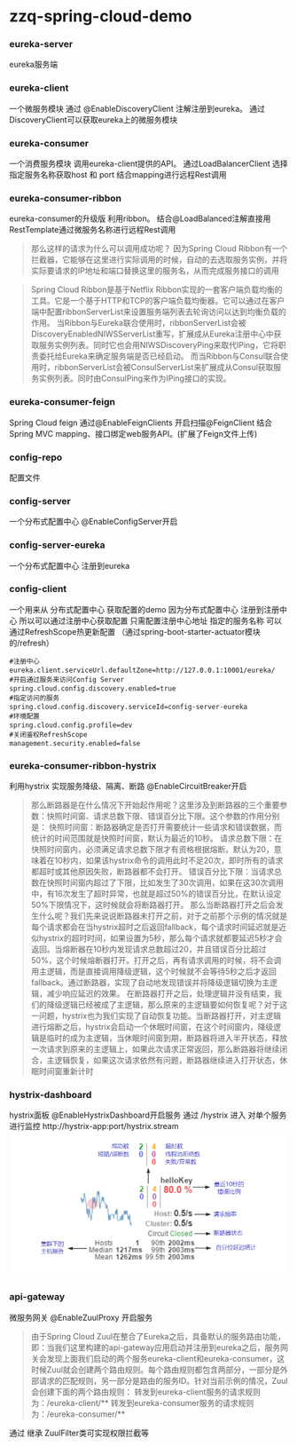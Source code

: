 # zzq-spring-cloud-demo
### eureka-server
eureka服务端
### eureka-client
一个微服务模块 通过 @EnableDiscoveryClient 注解注册到eureka。
通过DiscoveryClient可以获取eureka上的微服务模块
### eureka-consumer
一个消费服务模块 调用eureka-client提供的API。
通过LoadBalancerClient 选择指定服务名称获取host 和 port 结合mapping进行远程Rest调用

### eureka-consumer-ribbon
eureka-consumer的升级版 利用ribbon。
结合@LoadBalanced注解直接用RestTemplate通过微服务名称进行远程Rest调用
> 那么这样的请求为什么可以调用成功呢？
因为Spring Cloud Ribbon有一个拦截器，它能够在这里进行实际调用的时候，自动的去选取服务实例，并将实际要请求的IP地址和端口替换这里的服务名，从而完成服务接口的调用

> Spring Cloud Ribbon是基于Netflix Ribbon实现的一套客户端负载均衡的工具。它是一个基于HTTP和TCP的客户端负载均衡器。它可以通过在客户端中配置ribbonServerList来设置服务端列表去轮询访问以达到均衡负载的作用。
  当Ribbon与Eureka联合使用时，ribbonServerList会被DiscoveryEnabledNIWSServerList重写，扩展成从Eureka注册中心中获取服务实例列表。同时它也会用NIWSDiscoveryPing来取代IPing，它将职责委托给Eureka来确定服务端是否已经启动。
  而当Ribbon与Consul联合使用时，ribbonServerList会被ConsulServerList来扩展成从Consul获取服务实例列表。同时由ConsulPing来作为IPing接口的实现。

### eureka-consumer-feign
Spring Cloud feign 通过@EnableFeignClients 开启扫描@FeignClient 结合 Spring MVC mapping、接口绑定web服务API。(扩展了Feign文件上传)


### config-repo
配置文件

### config-server 
一个分布式配置中心 @EnableConfigServer开启

### config-server-eureka
一个分布式配置中心 注册到eureka 

### config-client
一个用来从 分布式配置中心 获取配置的demo 因为分布式配置中心 注册到注册中心 所以可以通过注册中心获取配置
只需配置注册中心地址  指定的服务名称
可以通过RefreshScope热更新配置 （通过spring-boot-starter-actuator模块的/refresh）
```properties
#注册中心
eureka.client.serviceUrl.defaultZone=http://127.0.0.1:10001/eureka/
#开启通过服务来访问Config Server
spring.cloud.config.discovery.enabled=true
#指定访问的服务
spring.cloud.config.discovery.serviceId=config-server-eureka
#环境配置
spring.cloud.config.profile=dev
#关闭鉴权RefreshScope
management.security.enabled=false
```
### eureka-consumer-ribbon-hystrix
利用hystrix 实现服务降级、隔离、断路 @EnableCircuitBreaker开启
>那么断路器是在什么情况下开始起作用呢？这里涉及到断路器的三个重要参数：快照时间窗、请求总数下限、错误百分比下限。这个参数的作用分别是：
 快照时间窗：断路器确定是否打开需要统计一些请求和错误数据，而统计的时间范围就是快照时间窗，默认为最近的10秒。
 请求总数下限：在快照时间窗内，必须满足请求总数下限才有资格根据熔断。默认为20，意味着在10秒内，如果该hystrix命令的调用此时不足20次，即时所有的请求都超时或其他原因失败，断路器都不会打开。
 错误百分比下限：当请求总数在快照时间窗内超过了下限，比如发生了30次调用，如果在这30次调用中，有16次发生了超时异常，也就是超过50%的错误百分比，在默认设定50%下限情况下，这时候就会将断路器打开。
 那么当断路器打开之后会发生什么呢？我们先来说说断路器未打开之前，对于之前那个示例的情况就是每个请求都会在当hystrix超时之后返回fallback，每个请求时间延迟就是近似hystrix的超时时间，如果设置为5秒，那么每个请求就都要延迟5秒才会返回。当熔断器在10秒内发现请求总数超过20，并且错误百分比超过50%，这个时候熔断器打开。打开之后，再有请求调用的时候，将不会调用主逻辑，而是直接调用降级逻辑，这个时候就不会等待5秒之后才返回fallback。通过断路器，实现了自动地发现错误并将降级逻辑切换为主逻辑，减少响应延迟的效果。
 在断路器打开之后，处理逻辑并没有结束，我们的降级逻辑已经被成了主逻辑，那么原来的主逻辑要如何恢复呢？对于这一问题，hystrix也为我们实现了自动恢复功能。当断路器打开，对主逻辑进行熔断之后，hystrix会启动一个休眠时间窗，在这个时间窗内，降级逻辑是临时的成为主逻辑，当休眠时间窗到期，断路器将进入半开状态，释放一次请求到原来的主逻辑上，如果此次请求正常返回，那么断路器将继续闭合，主逻辑恢复，如果这次请求依然有问题，断路器继续进入打开状态，休眠时间窗重新计时



### hystrix-dashboard
hystrix面板 @EnableHystrixDashboard开启服务
通过 /hystrix 进入 对单个服务进行监控 http://hystrix-app:port/hystrix.stream
![config-repo/hystrix-dashboard.png](config-repo/hystrix-dashboard.png)

### api-gateway
微服务网关 @EnableZuulProxy 开启服务
> 由于Spring Cloud Zuul在整合了Eureka之后，具备默认的服务路由功能，即：当我们这里构建的api-gateway应用启动并注册到eureka之后，服务网关会发现上面我们启动的两个服务eureka-client和eureka-consumer，这时候Zuul就会创建两个路由规则。每个路由规则都包含两部分，一部分是外部请求的匹配规则，另一部分是路由的服务ID。针对当前示例的情况，Zuul会创建下面的两个路由规则：
转发到eureka-client服务的请求规则为：/eureka-client/**
转发到eureka-consumer服务的请求规则为：/eureka-consumer/**

通过 继承 ZuulFilter类可实现权限拦截等